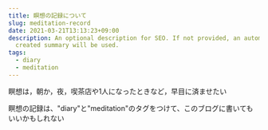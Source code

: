 ```yaml
---
title: 瞑想の記録について
slug: meditation-record
date: 2021-03-21T13:13:23+09:00
description: An optional description for SEO. If not provided, an automatically
  created summary will be used.
tags:
  - diary
  - meditation
---
```

瞑想は，朝か，夜，喫茶店や1人になったときなど，早目に済ませたい

瞑想の記録は、"diary"と"meditation"のタグをつけて、このブログに書いてもいいかもしれない

